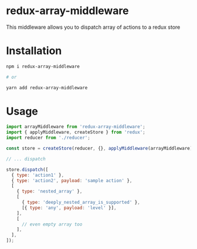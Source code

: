 # redux-array-middleware

This middleware allows you to dispatch array of actions to a redux store

# Installation

```sh
npm i redux-array-middleware

# or

yarn add redux-array-middleware
```

# Usage

```js
import arrayMiddleware from 'redux-array-middleware';
import { applyMiddleware, createStore } from 'redux';
import reducer from './reducer';

const store = createStore(reducer, {}, applyMiddleware(arrayMiddleware));

// ... dispatch

store.dispatch([
  { type: 'action1' },
  { type: 'action2', payload: 'sample action' },
  [
    { type: 'nested_array' },
    [
      { type: 'deeply_nested_array_is_supported' },
      [{ type: 'any', payload: 'level' }],
    ],
    [
      // even empty array too
    ],
  ],
]);
```
